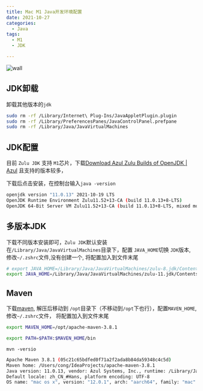 ```yaml
---
title: Mac M1 Java开发环境配置
date: 2021-10-27
categories:
  - Java
tags:
  - M1
  - JDK

---
```


![wall](https://cdn.jsdelivr.net/gh/qbmzc/images/2021/202110271641180.png)

<!-- more -->

## JDK卸载

卸载其他版本的`jdk`

```bash
sudo rm -rf /Library/Internet\ Plug-Ins/JavaAppletPlugin.plugin 
sudo rm -rf /Library/PreferencesPanes/JavaControlPanel.prefpane
sudo rm -rf /Library/Java/JavaVirtualMachines
```

## JDK配置

目前 `Zulu JDK` 支持 `M1`芯片，下载[Download Azul Zulu Builds of OpenJDK | Azul](https://www.azul.com/downloads/?package=jdk#download-openjdk) 且支持的版本较多，

下载后点击安装，在控制台输入`java -version`

```bash
openjdk version "11.0.13" 2021-10-19 LTS
OpenJDK Runtime Environment Zulu11.52+13-CA (build 11.0.13+8-LTS)
OpenJDK 64-Bit Server VM Zulu11.52+13-CA (build 11.0.13+8-LTS, mixed mode)
```

## 多版本JDK

下载不同版本安装即可，`Zulu JDK`默认安装在`/Library/Java/JavaVirtualMachines`目录下，配置 `JAVA_HOME`切换 `JDK`版本, 修改`~/.zshrc`文件,没有创建一个, 将配置加入到文件末尾

```bash
# export JAVA_HOME=/Library/Java/JavaVirtualMachines/zulu-8.jdk/Contents/Home
export JAVA_HOME=/Library/Java/JavaVirtualMachines/zulu-11.jdk/Contents/Home
```

## Maven

下载[maven](https://maven.apache.org/download.cgi), 解压后移动到 `/opt`目录下（不移动到`/opt`下也行），配置`MAVEN_HOME`, 修改`~/.zshrc`文件， 将配置加入到文件末尾

```bash
export MAVEN_HOME=/opt/apache-maven-3.8.1

export PATH=$PATH:$MAVEN_HOME/bin
```

`mvn -versio`

```bash
Apache Maven 3.8.1 (05c21c65bdfed0f71a2f2ada8b84da59348c4c5d)
Maven home: /Users/cong/IdeaProjects/apache-maven-3.8.1
Java version: 11.0.13, vendor: Azul Systems, Inc., runtime: /Library/Java/JavaVirtualMachines/zulu-11.jdk/Contents/Home
Default locale: zh_CN_#Hans, platform encoding: UTF-8
OS name: "mac os x", version: "12.0.1", arch: "aarch64", family: "mac"
```

